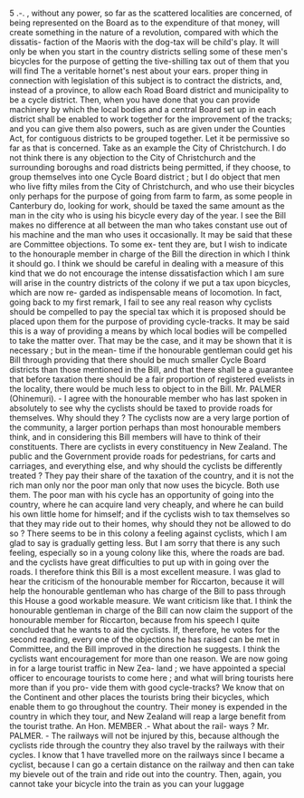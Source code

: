 5 .-. , without any power, so far as the scattered localities are concerned, of being represented on the Board as to the expenditure of that money, will create something in the nature of a revolution, compared with which the dissatis- faction of the Maoris with the dog-tax will be child's play. It will only be when you start in the country districts selling some of these men's bicycles for the purpose of getting the tive-shilling tax out of them that you will find The a veritable hornet's nest about your ears. proper thing in connection with legislation of this subject is to contract the districts, and, instead of a province, to allow each Road Board district and municipality to be a cycle district. Then, when you have done that you can provide machinery by which the local bodies and a central Board set up in each district shall be enabled to work together for the improvement of the tracks; and you can give them also powers, such as are given under the Counties Act, for contiguous districts to be grouped together. Let it be permissive so far as that is concerned. Take as an example the City of Christchurch. I do not think there is any objection to the City of Christchurch and the surrounding boroughs and road districts being permitted, if they choose, to group themselves into one Cycle Board district ; but I do object that men who live fifty miles from the City of Christchurch, and who use their bicycles only perhaps for the purpose of going from farm to farm, as some people in Canterbury do, looking for work, should be taxed the same amount as the man in the city who is using his bicycle every day of the year. I see the Bill makes no difference at all between the man who takes constant use out of his machine and the man who uses it occasionally. It may be said that these are Committee objections. To some ex- tent they are, but I wish to indicate to the honouraple member in charge of the Bill the direction in which I think it should go. I think we should be careful in dealing with a measure of this kind that we do not encourage the intense dissatisfaction which I am sure will arise in the country districts of the colony if we put a tax upon bicycles, which are now re- garded as indispensable means of locomotion. In fact, going back to my first remark, I fail to see any real reason why cyclists should be compelled to pay the special tax which it is proposed should be placed upon them for the purpose of providing cycle-tracks. It may be said this is a way of providing a means by which local bodies will be compelled to take the matter over. That may be the case, and it may be shown that it is necessary ; but in the mean- time if the honourable gentleman could get his Bill through providing that there should be much smaller Cycle Board districts than those mentioned in the Bill, and that there shall be a guarantee that before taxation there should be a fair proportion of registered evelists in the locality, there would be much less to object to in the Bill. Mr. PALMER (Ohinemuri). - I agree with the honourable member who has last spoken in absolutely to see why the cyclists should be taxed to provide roads for themselves. Why should they ? The cyclists now are a very large portion of the community, a larger portion perhaps than most honourable members think, and in considering this Bill members will have to think of their constituents. There are cyclists in every constituency in New Zealand. The public and the Government provide roads for pedestrians, for carts and carriages, and everything else, and why should the cyclists be differently treated ? They pay their share of the taxation of the country, and it is not the rich man only nor the poor man only that now uses the bicycle. Both use them. The poor man with his cycle has an opportunity of going into the country, where he can acquire land very cheaply, and where he can build his own little home for himself; and if the cyclists wish to tax themselves so that they may ride out to their homes, why should they not be allowed to do so ? There seems to be in this colony a feeling against cyclists, which I am glad to say is gradually getting less. But I am sorry that there is any such feeling, especially so in a young colony like this, where the roads are bad. and the cyclists have great difficulties to put up with in going over the roads. I therefore think this Bill is a most excellent measure. I was glad to hear the criticism of the honourable member for Riccarton, because it will help the honourable gentleman who has charge of the Bill to pass through this House a good workable measure. We want criticism like that. I think the honourable gentleman in charge of the Bill can now claim the support of the honourable member for Riccarton, because from his speech I quite concluded that he wants to aid the cyclists. If, therefore, he votes for the second reading, every one of the objections he has raised can be met in Committee, and the Bill improved in the direction he suggests. I think the cyclists want encouragement for more than one reason. We are now going in for a large tourist traffic in New Zea- land ; we have appointed a special officer to encourage tourists to come here ; and what will bring tourists here more than if you pro- vide them with good cycle-tracks? We know that on the Continent and other places the tourists bring their bicycles, which enable them to go throughout the country. Their money is expended in the country in which they tour, and New Zealand will reap a large benefit from the tourist trathe. An Hon. MEMBER .- What about the rail- ways ? Mr. PALMER. - The railways will not be injured by this, because although the cyclists ride through the country they also travel by the railways with their cycles. I know that 1 have travelled more on the railways since I became a cyclist, because I can go a certain distance on the railway and then can take my bievele out of the train and ride out into the country. Then, again, you cannot take your bicycle into the train as you can your luggage 